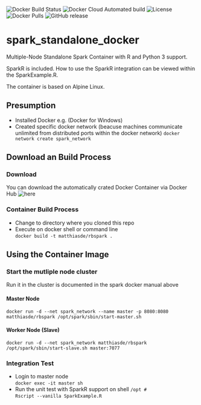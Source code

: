 ![Docker Build Status](https://img.shields.io/docker/cloud/build/matthiasde/rbspark.svg)
![Docker Cloud Automated build](https://img.shields.io/docker/cloud/automated/matthiasde/rbspark.svg)
![License](https://img.shields.io/github/license/MatthiasDE/spark_standalone_docker.svg)
![Docker Pulls](https://img.shields.io/docker/pulls/matthiasde/rbspark.svg)
![GitHub release](https://img.shields.io/github/release-pre/MatthiasDE/spark_standalone_docker.svg)

# spark_standalone_docker
Multiple-Node Standalone Spark Container with R and Python 3 support.

SparkR is included. How to use the SparkR integration can be viewed within the SparkExample.R.

The container is based on Alpine Linux.

## Presumption
* Installed Docker e.g. (Docker for Windows)
* Created specific docker network (beacuse machines communicate unlimited from distributed ports within the docker network)
```docker network create spark_network```

## Download an Build Process
### Download
You can download the automatically crated Docker Container via Docker Hub ![here](https://hub.docker.com/r/matthiasde/rbspark)

### Container Build Process
* Change to  directory where you cloned this repo
* Execute on docker shell or command line  
```docker build -t matthiasde/rbspark .```

## Using the Container Image
### Start the mutliple node cluster
Run it in the cluster is documented in the spark docker manual above

#### Master Node
```
docker run -d --net spark_network --name master -p 8080:8080 matthiasde/rbspark /opt/spark/sbin/start-master.sh
```

#### Worker Node (Slave)
```
docker run -d --net spark_network matthiasde/rbspark /opt/spark/sbin/start-slave.sh master:7077
```

### Integration Test
* Login to master node  
```docker exec -it master sh```
* Run the unit test with SparkR support on shell ```/opt #```  
```Rscript --vanilla SparkExample.R```
